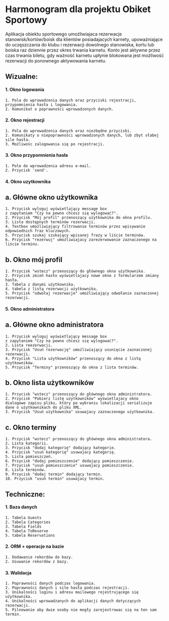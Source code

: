 # Harmonogram dla projektu Obiket Sportowy

Aplikacja obiektu sportowego umożliwiajaca rezerwacje stanowisk/kortów/boisk dla klientów 
posiadajacych karnety, upoważniające do uczęszczania do klubu i rezerwacji 
dowolnego stanowiska, kortu lub boiska raz dziennie przez okres trwania karnetu. 
Konto jest aktywne przez czas trwania biletu, gdy ważność karnetu upłynie 
blokowana jest możliwość rezerwacji do ponownego aktywowania karnetu.

## Wizualne: 

#### 1. Okno logowania
    1. Pola do wprowadzenia danych oraz przyciski rejestracji, przypomnienia hasła i logowania.
    2. Komunikat o poprawności wprowadzonych danych.
#### 2. Okno rejestracji
    1. Pola do wprowadzenia danych oraz niezbędne przyciski.
    2. Komunikaty o niepoprawności wprowadzonych danych, lub zbyt słabej sile hasła.
    3. Możliwośc zalogowania się po rejestracji.
#### 3. Okno przypomnienia hasła    
    1. Pole do wprowadzenia adresu e-mail.
    2. Przycisk 'send'.
#### 4. Okno uzytkownika
## a. Główne okno użytkownika
    1. Przycisk wyloguj wyświetlający message box 
    z zapytaniem "Czy na pewno chcesz się wylogować?".
    2. Przycisk "Mój profil" przenoszący użytkownika do okna profilu.
    3. Lista dostępnych terminów rezerwacji.
    4. Textbox umożliwiający filtrowanie terminów przez wpisywanie odpowiednich fraz kluczowych.
    5. Przycisk szukaj szukający wpisanej frazy w liście terminów.
    6. Przycisk "rezerwuj" umożliwiajacy zarezerwowanie zaznaczonego na liście terminu.
## b. Okno mój profil
    1. Przycisk "wstecz" przenoszący do głównego okna użytkownika.
    2. Przycisk zmień hasło wyświetlajacy nowe okno z formularzem zmiany hasła.
    3. Tabela z danymi użytkownika.
    4. tabela z listą rezerwacji użytkownika.
    5. Przycisk "odwołaj rezerwacje" umożliwiający odwołanie zaznaczonej rezerwacji.   
#### 5. Okno administratora
## a. Główne okno administratora
    1. Przycisk wyloguj wyświetlający message box 
    z zapytaniem "Czy na pewno chcesz się wylogować?". 
    2. Lista reezerwacji.
    3. Przycisk "Usuń rezerwację" umożliwiający usunięcie zaznaczonej rezerwacji.
    4. Przycisk "Lista użytkowników" przenoszący do okna z listą użytkowników.
    5. Przycisk "Terminy" przenoszący do okna z lista terminów.
## b. Okno lista użytkowników
    1. Przycisk "wstecz" przenoszący do głównego okna administratora.
    2. Przycisk "Pobierz listę użytkowników" wyświetlajacy okno
    dialogowe zapisu pliku, który po wybraniu lokalizacji serializuje
    dane o użytkownikach do pliku XML.
    3. Przycisk "Usuń użytkownika" usuwajacy zaznaczonego użytkownika.
## c. Okno terminy
    1. Przycisk "wstecz" przenoszący do głównego okna administratora.
    2. Lista kategorii.
    3. Przycisk "dodaj kategorię" dodający kategorie.
    4. Przycisk "usuń kategorię" usuwajacy kategorię.
    5. Lista pomieszczeń.
    6. Przycisk "dodaj pomieszczenie" dodający pomieszczenie.
    7. Przycisk "usuń pomieszczenie" usuwajacy pomieszczenie.
    8. Lista terminów.
    9. Przycisk "dodaj termin" dodający termin.
    10. Przycisk "usuń termin" usuwajacy termin.
    

## Techniczne:

#### 1. Baza danych
    1. Tabela Guests
    2. Tabela Categories
    3. Tabela Fields
    4. Tabela ToReserve
    5. tabela Reservations
#### 2. ORM + operacje na bazie
    1. Dodawanie rekordów do bazy.
    2. Usuwanie rekordów z bazy.
#### 3. Walidacja
    1. Poprawności danych podczas logowania.
    2. Poprawności danych i sile hasła podczas rejestracji.
    3. Unikalności loginu i adresu mailowego rejestrującego się użytkownika.
    4. Unikalności wprowadzanych do aplikacji danych dotyczących rezerwacji.
    5. Pilnowanie aby dwie osoby nie mogły zarejestrowac się na ten sam termin.
